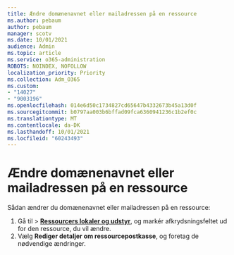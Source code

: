 ```yaml
---
title: Ændre domænenavnet eller mailadressen på en ressource
ms.author: pebaum
author: pebaum
manager: scotv
ms.date: 10/01/2021
audience: Admin
ms.topic: article
ms.service: o365-administration
ROBOTS: NOINDEX, NOFOLLOW
localization_priority: Priority
ms.collection: Adm_O365
ms.custom:
- "14027"
- "9003196"
ms.openlocfilehash: 014e6d50c1734827cd65647b4332673b45a13d0f
ms.sourcegitcommit: b0797aa003b6bffad09fca6360941236c1b2ef0c
ms.translationtype: MT
ms.contentlocale: da-DK
ms.lasthandoff: 10/01/2021
ms.locfileid: "60243493"
---
```

# <a name="change-the-domain-name-or-email-address-of-a-resource"></a>Ændre domænenavnet eller mailadressen på en ressource

Sådan ændrer du domænenavnet eller mailadressen på en ressource:

1. Gå til  >  [**Ressourcers lokaler og udstyr**](https://admin.microsoft.com/#/ResourceMailbox), og markér afkrydsningsfeltet ud for den ressource, du vil ændre.
1. Vælg **Rediger detaljer om ressourcepostkasse**, og foretag de nødvendige ændringer.
